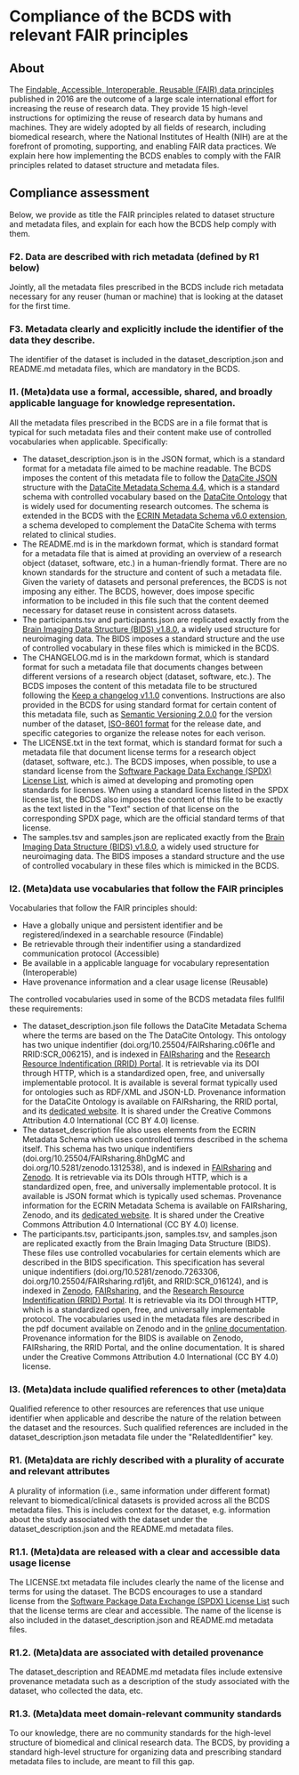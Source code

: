 # Compliance of the BCDS with relevant FAIR principles

## About
The [Findable, Accessible, Interoperable, Reusable (FAIR) data principles](https://doi.org/10.1038/sdata.2016.18) published in 2016 are the outcome of a large scale international effort for increasing the reuse of research data. 
They provide 15 high-level instructions for optimizing the reuse of research data by humans and machines. They are widely adopted by all fields of research, including biomedical research, where the National Institutes of Health (NIH) are at the forefront of promoting, supporting, and enabling FAIR data practices. 
We explain here how implementing the BCDS enables to comply with the FAIR principles related to dataset structure and metadata files. 

## Compliance assessment 
Below, we provide as title the FAIR principles related to dataset structure and metadata files, and explain for each how the BCDS help comply with them.

### F2. Data are described with rich metadata (defined by R1 below) 
Jointly, all the metadata files prescribed in the BCDS include rich metadata necessary for any reuser (human or machine) that is looking at the dataset for the first time.

### F3. Metadata clearly and explicitly include the identifier of the data they describe. 
The identifier of the dataset is included in the dataset_description.json and README.md metadata files, which are mandatory in the BCDS.

### I1. (Meta)data use a formal, accessible, shared, and broadly applicable language for knowledge representation. 
All the metadata files prescribed in the BCDS are in a file format that is typical for such metadata files and their content make use of controlled vocabularies when applicable. Specifically:

- The dataset_description.json is in the JSON format, which is a standard format for a metadata file aimed to be machine readable. The BCDS imposes the content of this metadata file to follow the [DataCite JSON](https://doi.org/10.5438/1pca-1y05) structure with the [DataCite Metadata Schema 4.4](https://doi.org/10.14454/3w3z-sa82), which is a standard schema with controlled vocabulary based on the [DataCite Ontology](https://sparontologies.github.io/datacite/current/datacite.html) that is widely used for documenting research outcomes. The schema is extended in the BCDS with the [ECRIN Metadata Schema v6.0 extension](https://doi.org/10.5281/zenodo.5554961), a schema developed to complement the DataCite Schema with terms related to clinical studies.   
- The README.md is in the markdown format, which is standard format for a metadata file that is aimed at providing an overview of a research object (dataset, software, etc.) in a human-friendly format. There are no known standards for the structure and content of such a metadata file. Given the variety of datasets and personal preferences, the BCDS is not imposing any either. The BCDS, however, does impose specific information to be included in this file such that the content deemed necessary for dataset reuse in consistent across datasets. 
- The participants.tsv and participants.json are replicated exactly from  the [Brain Imaging Data Structure (BIDS) v1.8.0](https://bids-specification.readthedocs.io/en/v1.8.0/03-modality-agnostic-files.html#participants-file), a widely used structure for neuroimaging data. The BIDS imposes a standard structure and the use of controlled vocabulary in these files which is mimicked in the BCDS.
- The CHANGELOG.md is in the markdown format, which is standard format for such a metadata file that documents changes between different versions of a research object (dataset, software, etc.). The BCDS imposes the content of this metadata file to be structured following the [Keep a changelog v1.1.0](https://keepachangelog.com/en/1.1.0/) conventions. Instructions are also provided in the BCDS for using standard format for certain content of this metadata file, such as [Semantic Versioning 2.0.0](https://semver.org/) for the version number of the dataset, [ISO-8601 format](https://en.wikipedia.org/wiki/ISO_8601) for the release date, and specific categories to organize the release notes for each verison.
- The LICENSE.txt in the text format, which is standard format for such a metadata file that document license terms for a research object (dataset, software, etc.). The BCDS imposes, when possible, to use a standard license from the [Software Package Data Exchange (SPDX) License List](https://spdx.org/licenses/), which is aimed at developing and promoting open standards for licenses. When using a standard license listed in the SPDX license list, the BCDS also imposes the content of this file to be exactly as the text listed in the "Text" section of that license on the corresponding SPDX page, which are the official standard terms of that license. 
- The samples.tsv and samples.json are replicated exactly from  the [Brain Imaging Data Structure (BIDS) v1.8.0](https://bids-specification.readthedocs.io/en/v1.8.0/03-modality-agnostic-files.html#samples-file), a widely used structure for neuroimaging data. The BIDS imposes a standard structure and the use of controlled vocabulary in these files which is mimicked in the BCDS.

### I2. (Meta)data use vocabularies that follow the FAIR principles 
Vocabularies that follow the FAIR principles should:
- Have a globally unique and persistent identifier and be registered/indexed in a searchable resource (Findable)
- Be retrievable through their indentifier using a standardized communication protocol (Accessible)
- Be available in a applicable language for vocabulary representation (Interoperable)
- Have provenance information and a clear usage license (Reusable)

The controlled vocabularies used in some of the BCDS metadata files fullfil these requirements:
- The dataset_description.json file follows the DataCite Metadata Schema where the terms are based on the The DataCite Ontology. This ontology has two unique indentifier (doi.org/10.25504/FAIRsharing.c06f1e and RRID:SCR_006215), and is indexed in [FAIRsharing](https://fairsharing.org/) and the [Research Resource Indentification (RRID) Portal](https://scicrunch.org/resources). It is retrievable via its DOI through HTTP, which is a standardized open, free, and universally implementable protocol. It is available is several format typically used for ontologies such as RDF/XML and JSON-LD. Provenance information for the DataCite Ontology is available on FAIRsharing, the RRID portal, and its [dedicated website](http://www.sparontologies.net/ontologies/datacite). It is shared under the Creative Commons Attribution 4.0 International (CC BY 4.0) license.
- The dataset_description file also uses elements from the ECRIN Metadata Schema which uses controlled terms described in the schema itself. This schema has two unique indentifiers (doi.org/10.25504/FAIRsharing.8hDgMC and doi.org/10.5281/zenodo.1312538), and is indexed in [FAIRsharing](https://fairsharing.org/) and [Zenodo](https://zenodo.org/). It is retrievable via its DOIs through HTTP, which is a standardized open, free, and universally implementable protocol. It is available is JSON format which is typically used schemas. Provenance information for the ECRIN Metadata Schema is available on FAIRsharing, Zenodo, and its [dedicated website](https://wiki.crmdr.org/index.php?title=The_ECRIN_Metadata_Schemas). It is shared under the Creative Commons Attribution 4.0 International (CC BY 4.0) license.
- The participants.tsv, participants.json, samples.tsv, and samples.json are replicated exactly from the Brain Imaging Data Structure (BIDS). These files use controlled vocabularies for certain elements which are described in the BIDS specification. This specification has several unique indentifiers (doi.org/10.5281/zenodo.7263306, doi.org/10.25504/FAIRsharing.rd1j6t, and RRID:SCR_016124), and is indexed in [Zenodo](https://zenodo.org/), [FAIRsharing](https://fairsharing.org/), and the [Research Resource Indentification (RRID) Portal](https://scicrunch.org/resources). It is retrievable via its DOI through HTTP, which is a standardized open, free, and universally implementable protocol. The vocabularies used in the metadata files are described in the pdf document available on Zenodo and in the [online documentation](https://bids-specification.readthedocs.io/en/v1.8.0/). Provenance information for the BIDS is available on Zenodo, FAIRsharing, the RRID Portal, and the online documentation. It is shared under the Creative Commons Attribution 4.0 International (CC BY 4.0) license.

### I3. (Meta)data include qualified references to other (meta)data 
Qualified reference to other resources are references that use unique identifier when applicable and describe the nature of the relation between the dataset and the resources. Such qualified references are included in the dataset_description.json metadata file under the "RelatedIdentifier" key.

### R1. (Meta)data are richly described with a plurality of accurate and relevant attributes 
A plurality of information (i.e., same information under different format) relevant to biomedical/clinical datasets is provided across all the BCDS metadata files. This is includes context for the dataset, e.g. information about the study associated with the dataset under the dataset_description.json and the README.md metadata files. 

### R1.1. (Meta)data are released with a clear and accessible data usage license 
The LICENSE.txt metadata file includes clearly the name of the license and terms for using the dataset. The BCDS encourages to use a standard license from the [Software Package Data Exchange (SPDX) License List](https://spdx.org/licenses/) such that the license terms are clear and accessible. The name of the license is also included in the dataset_description.json and README.md metadata files.

### R1.2. (Meta)data are associated with detailed provenance 
The dataset_description and README.md metadata files include extensive provenance metadata such as a description of the study associated with the dataset, who collected the data, etc.

### R1.3. (Meta)data meet domain-relevant community standards
To our knowledge, there are no community standards for the high-level structure of biomedical and clinical research data. The BCDS, by providing a standard high-level structure for organizing data and prescribing standard metadata files to include, are meant to fill this gap.
